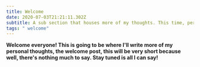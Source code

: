 ```yaml
---
title: Welcome
date: 2020-07-03T21:21:11.302Z
subtitle: A sub section that houses more of my thoughts. This time, personal thoughts.
tags: " welcome"
---
```

**Welcome everyone! This is going to be where I'll write more of my personal thoughts, the welcome post, this will be very short because well, there's nothing much to say. Stay tuned is all I can say!**
